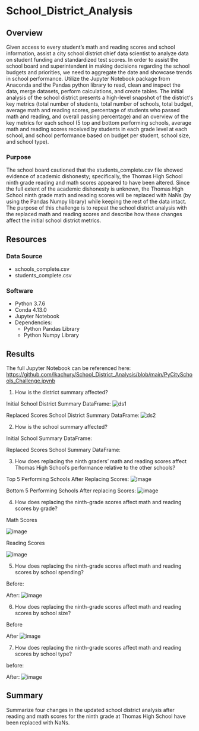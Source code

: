 # School_District_Analysis

## Overview 

Given access to every student’s math and reading scores and school information, assist a city school district chief data scientist to analyze data on student funding and standardized test scores. In order to assist the school board and superintendent in making decisions regarding the school budgets and priorities, we need to aggregate the date and showcase trends in school performance. Utilize the Jupyter Notebook package from Anaconda and the Pandas python library to read, clean and inspect the data, merge  datasets, perform calculations, and create tables. The initial analysis of the school district presents a high-level snapshot of the district's key metrics (total number of students, total number of schools, total budget, average math and reading scores, percentage of students who passed math and reading, and overall passing percentage) and an overview of the key metrics for each school (5 top and bottom performing schools, average math and reading scores received by students in each grade level at each school, and school performance based on budget per student, school size, and school type). 

### Purpose

The school board cautioned that the students_complete.csv file showed evidence of academic dishonesty; specifically, the Thomas High School ninth grade reading and math scores appeared to have been altered. Since the full extent of the academic dishonesty is unknown, the Thomas High School ninth grade math and reading scores will be replaced with NaNs (by using the Pandas Numpy library) while keeping the rest of the data intact. The purpose of this challenge is to repeat the school district analysis with the replaced math and reading scores and describe how these changes affect the initial school district metrics.

## Resources
### Data Source 
- schools_complete.csv
- students_complete.csv

### Software
- Python 3.7.6
- Conda 4.13.0
- Jupyter Notebook 
- Dependencies:
  - Python Pandas Library
  - Python Numpy Library

## Results

The full Jupyter Notebook can be referenced here: https://github.com/lkachury/School_District_Analysis/blob/main/PyCitySchools_Challenge.ipynb

1. How is the district summary affected?

Initial School District Summary DataFrame:
![ds1](https://user-images.githubusercontent.com/108038989/181275088-2d3509c6-4a54-4aca-a902-aad2197abbbb.png)

Replaced Scores School District Summary DataFrame:
![ds2](https://user-images.githubusercontent.com/108038989/181275547-ef4cea38-a8a2-413f-ba44-5ea0c2a2f78f.png)


2. How is the school summary affected?

Initial School Summary DataFrame:


Replaced Scores School Summary DataFrame:


3. How does replacing the ninth graders’ math and reading scores affect Thomas High School’s performance relative to the other schools?

Top 5 Performing Schools After Replacing Scores:
![image](https://user-images.githubusercontent.com/108038989/181278198-666aba1b-4154-46fd-8da4-17ef21cce2f7.png)


Bottom 5 Performing Schools After replacing Scores:
![image](https://user-images.githubusercontent.com/108038989/181278469-6c81bbdf-a59a-46c3-a3cd-7628cad42d32.png)





4. How does replacing the ninth-grade scores affect math and reading scores by grade?

Math Scores

![image](https://user-images.githubusercontent.com/108038989/181280667-9ec8d134-f383-402c-bdaf-797761a44339.png)


Reading Scores

![image](https://user-images.githubusercontent.com/108038989/181280433-8889b153-6b85-44c3-8559-343eed2885ec.png)




5. How does replacing the ninth-grade scores affect math and reading scores by school spending?

Before: 


After:
![image](https://user-images.githubusercontent.com/108038989/181281085-9c96937b-d6da-4569-974e-ddee49ed97c5.png)


6. How does replacing the ninth-grade scores affect math and reading scores by school size?

Before 


After
![image](https://user-images.githubusercontent.com/108038989/181281562-294421cb-520d-47ba-b1bc-78809a90c1fe.png)




7. How does replacing the ninth-grade scores affect math and reading scores by school type?

before:


After:
![image](https://user-images.githubusercontent.com/108038989/181281739-086570fb-a1bd-4690-bcc8-545065a971d6.png)



## Summary
Summarize four changes in the updated school district analysis after reading and math scores for the ninth grade at Thomas High School have been replaced with NaNs.


